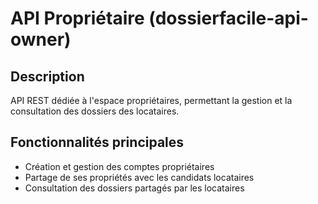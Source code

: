 # API Propriétaire (dossierfacile-api-owner)

## Description
API REST dédiée à l'espace propriétaires, permettant la gestion et la consultation des dossiers des locataires.

## Fonctionnalités principales
- Création et gestion des comptes propriétaires
- Partage de ses propriétés avec les candidats locataires
- Consultation des dossiers partagés par les locataires